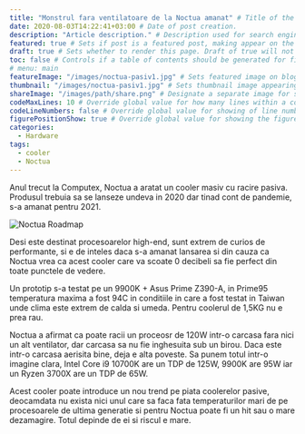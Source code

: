 ```yaml
---
title: "Monstrul fara ventilatoare de la Noctua amanat" # Title of the blog post.
date: 2020-08-03T14:22:41+03:00 # Date of post creation.
description: "Article description." # Description used for search engine.
featured: true # Sets if post is a featured post, making appear on the home page side bar.
draft: true # Sets whether to render this page. Draft of true will not be rendered.
toc: false # Controls if a table of contents should be generated for first-level links automatically.
# menu: main
featureImage: "/images/noctua-pasiv1.jpg" # Sets featured image on blog post.
thumbnail: "/images/noctua-pasiv1.jpg" # Sets thumbnail image appearing inside card on homepage.
shareImage: "/images/path/share.png" # Designate a separate image for social media sharing.
codeMaxLines: 10 # Override global value for how many lines within a code block before auto-collapsing.
codeLineNumbers: false # Override global value for showing of line numbers within code block.
figurePositionShow: true # Override global value for showing the figure label.
categories:
  - Hardware
tags:
  - cooler
  - Noctua
---
```


Anul trecut la Computex, Noctua a aratat un cooler masiv cu racire pasiva. Produsul trebuia sa se lanseze undeva in 2020 dar tinad cont de pandemie, s-a amanat pentru 2021.

![Noctua Roadmap](/images/noctua-roadmap.jpg)

Desi este destinat procesoarelor high-end, sunt extrem de curios de performante, si e de inteles daca s-a amanat lansarea si din cauza ca Noctua vrea ca acest cooler care va scoate 0 decibeli sa fie perfect din toate punctele de vedere.

Un prototip s-a testat pe un 9900K + Asus Prime Z390-A, in Prime95 temperatura maxima a fost 94C in conditiile in care a fost testat in Taiwan unde clima este extrem de calda si umeda. Pentru coolerul de 1,5KG nu e prea rau.

Noctua a afirmat ca poate racii un proceosr de 120W intr-o carcasa fara nici un alt ventilator, dar carcasa sa nu fie inghesuita sub un birou. Daca este intr-o carcasa aerisita bine, deja e alta poveste. Sa punem totul intr-o imagine clara, Intel Core i9 10700K are un TDP de 125W, 9900K are 95W iar un Ryzen 3700X are un TDP de 65W.

Acest cooler poate introduce un nou trend pe piata coolerelor pasive, deocamdata nu exista nici unul care sa faca fata temperaturilor mari de pe procesoarele de ultima generatie si pentru Noctua poate fi un hit sau o mare dezamagire. Totul depinde de ei si riscul e mare.

